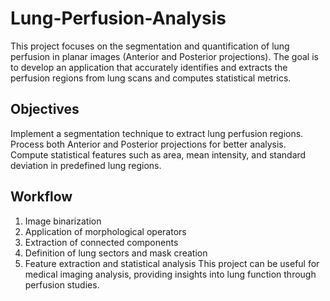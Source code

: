 # Lung-Perfusion-Analysis
This project focuses on the segmentation and quantification of lung perfusion in planar images (Anterior and Posterior projections). The goal is to develop an application that accurately identifies and extracts the perfusion regions from lung scans and computes statistical metrics.
## Objectives
Implement a segmentation technique to extract lung perfusion regions.
Process both Anterior and Posterior projections for better analysis.
Compute statistical features such as area, mean intensity, and standard deviation in predefined lung regions.
## Workflow
1. Image binarization
2. Application of morphological operators
3. Extraction of connected components
4. Definition of lung sectors and mask creation
5. Feature extraction and statistical analysis
This project can be useful for medical imaging analysis, providing insights into lung function through perfusion studies.
